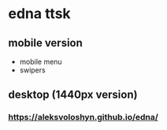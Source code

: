# edna ttsk
## mobile version
- mobile menu
 - swipers
## desktop (1440px version)
### https://aleksvoloshyn.github.io/edna/
